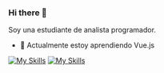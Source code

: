 ### Hi there 👋

Soy una estudiante de analista programador.

- 🌱 Actualmente estoy aprendiendo Vue.js


[![My Skills](https://skillicons.dev/icons?i=js,html,css)](https://skillicons.dev)
[![My Skills](https://skillicons.dev/icons?i=vscode,docker,sublime)](https://skillicons.dev)

<!---
catalinaHenr/catalinaHenr is a ✨ special ✨ repository because its `README.md` (this file) appears on your GitHub profile.
You can click the Preview link to take a look at your changes.
--->
